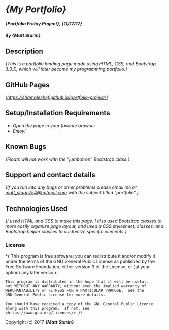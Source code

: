 # _{My Portfolio}_

#### _{Portfolio Friday Project}, {11/17/17}_

#### By _**{Matt Starin}**_

## Description

_{This is a portfolio landing page made using HTML, CSS, and Bootstrap 3.3.7., which will later become my programming portfolio.}_

## GitHub Pages
_{https://shambleshef.github.io/portfolio-project/}_

## Setup/Installation Requirements

* _Open the page in your favorite browser_
* _Enjoy!_

## Known Bugs

_{Floats will not work with the "jumbotron" Bootstrap class.}_

## Support and contact details

_{If you run into any bugs or other problems please email me at matt_starin754@hotmail.com with the subject titled "portfolio".}_

## Technologies Used

_{I used HTML and CSS to make this page. I also used Bootstrap classes to more easily organize page layout, and used a CSS stylesheet, classes, and Bootstrap helper classes to customize specific elements.}_

### License

*{  This program is free software: you can redistribute it and/or modify
    it under the terms of the GNU General Public License as published by
    the Free Software Foundation, either version 3 of the License, or
    (at your option) any later version.

    This program is distributed in the hope that it will be useful,
    but WITHOUT ANY WARRANTY; without even the implied warranty of
    MERCHANTABILITY or FITNESS FOR A PARTICULAR PURPOSE.  See the
    GNU General Public License for more details.

    You should have received a copy of the GNU General Public License
    along with this program.  If not, see <https://www.gnu.org/licenses/>.}*

Copyright (c) 2017 **_{Matt Starin}_**
